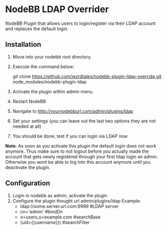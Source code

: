 # NodeBB LDAP Overrider

NodeBB Plugin that allows users to login/register via their LDAP account and replaces the default login.

## Installation

1. Move into your nodebb root directory.
2. Execute the command below:

    git clone https://github.com/wzrdtales/nodebb-plugin-ldap-override.git node_modules/nodebb-plugin-ldap

3. Activate the plugin within admin menu.
4. Restart NodeBB
5. Navigate to http://yournodebburl.com/admin/plugins/ldap
6. Set your settings (you can leave out the last two options they are not needed at all)
7. You should be done, test if you can login via LDAP now

**Note**: As soon as you activate this plugin the default login does not work anymore. Thus make
sure to not logout before you actually made the account that gets newly registered through your
first ldap login an admin. Otherwise you wont be able to log into this account anymore until you
deactivate the plugin.

## Configuration

1. Login in nodebb as admin, activate the plugin
2. Configure the plugin thought url  admin/plugins/ldap
   Example:
     * ldap://some.server.url.com:9999  #LDAP server
     * cn='admin' #bindDn
     * o=users,o=example.com  #searchBase
     * (uid={{username}}) #searchFilter
    
